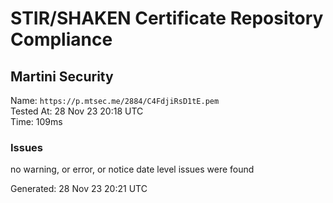 # STIR/SHAKEN Certificate Repository Compliance

## Martini Security

Name: `https://p.mtsec.me/2884/C4FdjiRsD1tE.pem`\
Tested At: 28 Nov 23 20:18 UTC\
Time: 109ms

### Issues

no warning, or error, or notice date level issues were found

Generated: 28 Nov 23 20:21 UTC